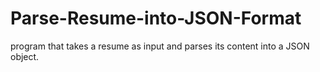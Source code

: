 # Parse-Resume-into-JSON-Format
 program that takes a resume as input and parses its content into a JSON object.
